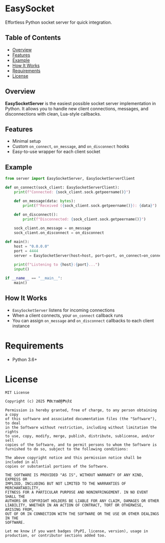 # EasySocket
Effortless Python socket server for quick integration.

## Table of Contents

- [Overview](#overview)
- [Features](#features)
- [Example](#example)
- [How It Works](#how-it-works)
- [Requirements](#requirements)
- [License](#license)

## Overview
**EasySocketServer** is the easiest possible socket server implementation in Python. It allows you to handle new client connections, messages, and disconnections with clean, Lua-style callbacks.

## Features
- Minimal setup
- Custom `on_connect`, `on_message`, and `on_disconnect` hooks
- Easy-to-use wrapper for each client socket

## Example
```python
from server import EasySocketServer, EasySocketServerClient

def on_connect(sock_client: EasySocketServerClient):
    print(f"Connected: {sock_client.sock.getpeername()}")

    def on_message(data: bytes):
        print(f"Received ({sock_client.sock.getpeername()}): {data}")
    
    def on_disconnect():
        print(f"Disconnected: {sock_client.sock.getpeername()}")

    sock_client.on_message = on_message
    sock_client.on_disconnect = on_disconnect

def main():
    host = "0.0.0.0"
    port = 4444
    server = EasySocketServer(host=host, port=port, on_connect=on_connect)
    
    print(f"Listening to {host}:{port}...")
    input()

if __name__ == "__main__":
    main()
```

## How It Works
- `EasySocketServer` listens for incoming connections
- When a client connects, your `on_connect` callback runs
- You can assign `on_message` and `on_disconnect` callbacks to each client instance

# Requirements
- Python 3.6+

# License
```
MIT License

Copyright (c) 2025 ₱ØⱠɎ₥ØⱤ₱Ⱨł₵

Permission is hereby granted, free of charge, to any person obtaining a copy
of this software and associated documentation files (the "Software"), to deal
in the Software without restriction, including without limitation the rights
to use, copy, modify, merge, publish, distribute, sublicense, and/or sell
copies of the Software, and to permit persons to whom the Software is
furnished to do so, subject to the following conditions:

The above copyright notice and this permission notice shall be included in all
copies or substantial portions of the Software.

THE SOFTWARE IS PROVIDED "AS IS", WITHOUT WARRANTY OF ANY KIND, EXPRESS OR
IMPLIED, INCLUDING BUT NOT LIMITED TO THE WARRANTIES OF MERCHANTABILITY,
FITNESS FOR A PARTICULAR PURPOSE AND NONINFRINGEMENT. IN NO EVENT SHALL THE
AUTHORS OR COPYRIGHT HOLDERS BE LIABLE FOR ANY CLAIM, DAMAGES OR OTHER
LIABILITY, WHETHER IN AN ACTION OF CONTRACT, TORT OR OTHERWISE, ARISING FROM,
OUT OF OR IN CONNECTION WITH THE SOFTWARE OR THE USE OR OTHER DEALINGS IN THE
SOFTWARE.
```
```
Let me know if you want badges (PyPI, license, version), usage in production, or contributor sections added too.
```
